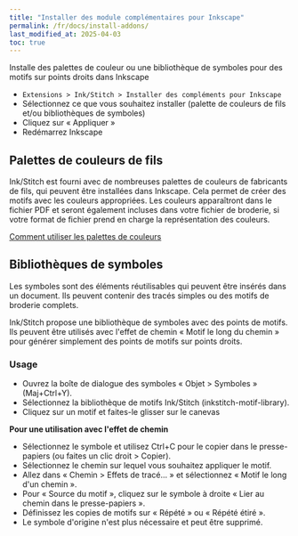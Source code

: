 ```yaml
---
title: "Installer des module complémentaires pour Inkscape"
permalink: /fr/docs/install-addons/
last_modified_at: 2025-04-03
toc: true
---
```

Installe des palettes de couleur ou une bibliothèque de symboles pour des motifs sur points droits dans Inkscape

* `Extensions > Ink/Stitch > Installer des compléments pour Inkscape`
* Sélectionnez ce que vous souhaitez installer (palette de couleurs de fils et/ou bibliothèques de symboles)
* Cliquez sur « Appliquer »
* Redémarrez Inkscape

## Palettes de couleurs de fils

Ink/Stitch est fourni avec de nombreuses palettes de couleurs de fabricants de fils, qui peuvent être installées dans Inkscape. Cela permet de créer des motifs avec les couleurs appropriées.
Les couleurs apparaîtront dans le fichier PDF et seront également incluses dans votre fichier de broderie, si votre format de fichier prend en charge la représentation des couleurs.

[Comment utiliser les palettes de couleurs](/fr/docs/thread-color/#working-with-palettes)

## Bibliothèques de symboles

Les symboles sont des éléments réutilisables qui peuvent être insérés dans un document. Ils peuvent contenir des tracés simples ou des motifs de broderie complets.

Ink/Stitch propose une bibliothèque de symboles avec des points de motifs. Ils peuvent être utilisés avec l'effet de chemin « Motif le long du chemin » pour générer simplement des points de motifs sur points droits.

### Usage

* Ouvrez la boîte de dialogue des symboles « Objet > Symboles » (Maj+Ctrl+Y).
* Sélectionnez la bibliothèque de motifs Ink/Stitch (inkstitch-motif-library).
* Cliquez sur un motif et faites-le glisser sur le canevas

**Pour une utilisation avec l'effet de chemin**

* Sélectionnez le symbole et utilisez Ctrl+C pour le copier dans le presse-papiers (ou faites un clic droit > Copier).
* Sélectionnez le chemin sur lequel vous souhaitez appliquer le motif.
* Allez dans « Chemin > Effets de tracé... » et sélectionnez « Motif le long d'un chemin ».
* Pour « Source du motif », cliquez sur le symbole à droite « Lier au chemin dans le presse-papiers ».
* Définissez les copies de motifs sur « Répété » ou « Répété étiré ».
* Le symbole d'origine n'est plus nécessaire et peut être supprimé.
